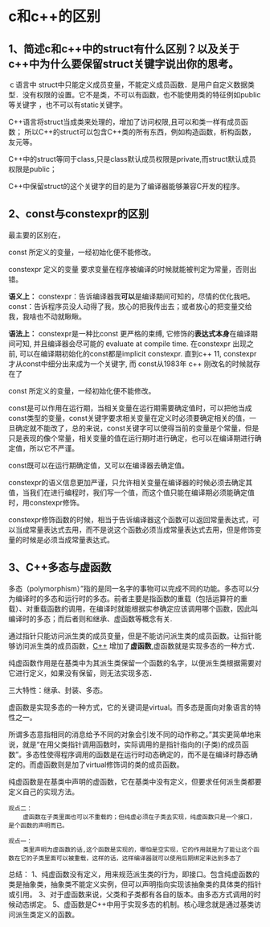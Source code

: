 # c和c++的区别

## 1、简述c和c++中的struct有什么区别？以及关于c++中为什么要保留struct关键字说出你的思考。



ｃ语言中 struct中只能定义成员变量，不能定义成员函数．是用户自定义数据类型．没有权限的设置。它不是类，不可以有函数，也不能使用类的特征例如public等关键字 ，也不可以有static关键字。



C++语言将struct当成类来处理的，增加了访问权限,且可以和类一样有成员函数；  所以C++的struct可以包含C++类的所有东西，例如构造函数，析构函数，友元等。

  C++中的struct等同于class,只是class默认成员权限是private,而struct默认成员权限是public；

  C++中保留struct的这个关键字的目的是为了编译器能够兼容C开发的程序。



## 2、const与constexpr的区别

最主要的区别在，

const 所定义的变量，一经初始化便不能修改。

constexpr 定义的变量   要求变量在程序被编译的时候就能被判定为常量，否则出错。



**语义上：**
constexpr：告诉编译器我**可以**是编译期间可知的，尽情的优化我吧。
const：告诉程序员没人动得了我，放心的把我传出去；或者放心的把变量交给我，我啥也不动就瞅瞅。

**语法上：**
constexpr是一种比const 更严格的束缚, 它修饰的**表达式本身**在编译期间可知, 并且编译器会尽可能的 evaluate at compile time. 在constexpr 出现之前, 可以在编译期初始化的const都是implicit constexpr. 直到c++ 11, constexpr才从const中细分出来成为一个关键字, 而 const从1983年 c++ 刚改名的时候就存在了





const 所定义的变量，一经初始化便不能修改。

const是可以作用在运行期，当相关变量在运行期需要确定值时，可以把他当成const类型的变量，const关键字要求相关变量在定义时必须要确定相关的值，一旦确定就不能改了，总的来说，const关键字可以使得当前的变量是个常量，但是只是表现的像个常量，相关变量的值在运行期时进行确定，也可以在编译期进行确定值，所以它不严谨。

const既可以在运行期确定值，又可以在编译器去确定值。

constexpr的语义信息更加严谨，只允许相关变量在编译器的时候必须去确定其值，当我们在进行编程时，我们写一个值，而这个值只能在编译期必须能确定值时，用constexpr修饰。

constexpr修饰函数的时候，相当于告诉编译器这个函数可以返回常量表达式，可以当成常量表达式去用，而不是说这个函数必须当成常量表达式去用，但是修饰变量的时候是必须当成常量表达式。

## 3、C++多态与虚函数

多态（polymorphism）”指的是同一名字的事物可以完成不同的功能。多态可以分为编译时的多态和运行时的多态。前者主要是指函数的重载（包括运算符的重载）、对重载函数的调用，在编译时就能根据实参确定应该调用哪个函数，因此叫编译时的多态；而后者则和继承、虚函数等概念有关.



通过指针只能访问派生类的成员变量，但是不能访问派生类的成员函数。让指针能够访问派生类的成员函数，[C++](http://c.biancheng.net/cplus/) 增加了**虚函数**,虚函数就是实现多态的一种方式．

纯虚函数作用是在基类中为其派生类保留一个函数的名字，以便派生类根据需要对它进行定义，如果没有保留，则无法实现多态．









三大特性：继承、封装、多态。

虚函数是实现多态的一种方式，它的关键词是virtual。而多态是面向对象语言的特性之一。

所谓多态意指相同的消息给予不同的对象会引发不同的动作称之。”其实更简单地来说，就是“在用父类指针调用函数时，实际调用的是指针指向的(子类)的成员函数”。多态性使得程序调用的函数是在运行时动态确定的，而不是在编译时静态确定的。而虚函数则是加了virtual修饰词的类的成员函数。

纯虚函数是在基类中声明的虚函数，它在基类中没有定义，但要求任何派生类都要定义自己的实现方法。

```
观点二：
	虚函数在子类里面也可以不重载的；但纯虚必须在子类去实现，纯虚函数只是一个接口，是个函数的声明而已。
```

```
观点一：
	类里声明为虚函数的话,这个函数是实现的，哪怕是空实现，它的作用就是为了能让这个函数在它的子类里面可以被重载，这样的话，这样编译器就可以使用后期绑定来达到多态了

```

总结：
1、纯虚函数没有定义，用来规范派生类的行为，即接口。包含纯虚函数的类是抽象类，抽象类不能定义实例，但可以声明指向实现该抽象类的具体类的指针或引用。
3、对于虚函数来说，父类和子类都有各自的版本。由多态方式调用的时候动态绑定。
5、虚函数是C++中用于实现多态的机制。核心理念就是通过基类访问派生类定义的函数。

